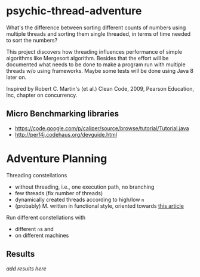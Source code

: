 psychic-thread-adventure
========================
What's the difference between sorting different counts of numbers using multiple threads and sorting them single threaded, in terms of time needed to sort the numbers?

This project discovers how threading influences performance of simple algorithms like Mergesort algorithm. Besides that the effort will be documented what needs to be done to make a program run with multiple threads w/o using frameworks. Maybe some tests will be done using Java 8 later on.

Inspired by Robert C. Martin's (et al.) Clean Code, 2009, Pearson Education, Inc, chapter on concurrency.

Micro Benchmarking libraries
-----------------
* https://code.google.com/p/caliper/source/browse/tutorial/Tutorial.java
* http://perf4j.codehaus.org/devguide.html

Adventure Planning
=================
Threading constellations
* without threading, i.e., one execution path, no branching
* few threads (fix number of threads)
* dynamically created threads according to high/low `n`
* (probably) M. written in functional style, oriented towards [this article](http://stackoverflow.com/questions/24855746/understanding-when-and-how-to-use-java-8-lambdas)

Run different constellations with 
* different `n`s and 
* on different machines

Results
-----------------
*add results here*
